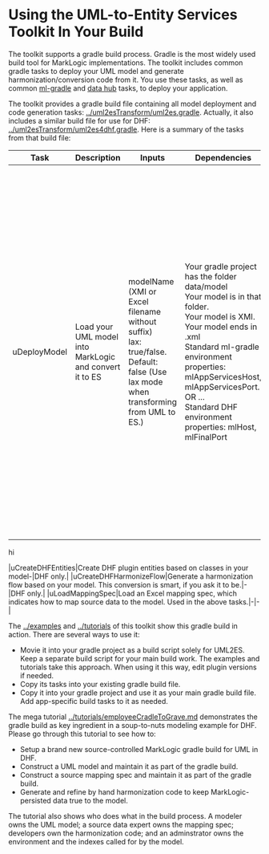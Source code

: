 # Using the UML-to-Entity Services Toolkit In Your Build

The toolkit supports a gradle build process. Gradle is the most widely used build tool for MarkLogic implementations. 
The toolkit includes common gradle tasks to deploy your UML model and generate harmonization/conversion code from it. You use these tasks, as well as common [ml-gradle](https://github.com/marklogic-community/ml-gradle/wiki) and [data hub](https://marklogic.github.io/marklogic-data-hub/refs/gradle-tasks/) tasks, to deploy your application.

The toolkit provides a gradle build file containing all model deployment and code generation tasks: [../uml2esTransform/uml2es.gradle](../uml2esTransform/uml2es.gradle). Actually, it also includes a similar build file for use for DHF: [../uml2esTransform/uml2es4dhf.gradle](../uml2esTransform/uml2es4dhf.gradle).  Here is a summary of the tasks from that build file:

|Task|Description|Inputs|Dependencies|Effects|Usage|
|---|---|---|---|---|---|
|uDeployModel|Load your UML model into MarkLogic and convert it to ES|modelName (XMI or Excel filename without suffix)<br/>lax: true/false. Default: false (Use lax mode when transforming from UML to ES.)|Your gradle project has the folder data/model<br/>Your model is in that folder.<br/>Your model is XMI.<br/>Your model ends in .xml<br/>Standard ml-gradle environment properties: mlAppServicesHost, mlAppServicesPort. OR ...<br/>Standard DHF environment properties: mlHost, mlFinalPort<br/>|Target database has the UML model, the ES model, the ES extensions, findings, generated code<br/>Target database has the ES model and its extended triples deployed<br/>Your gradle project has entity-services, entity-services-dump, entity-services-extension folders<br/>You will see generated code in src/main/ml-config, src/main/ml-modules, src/main/ml-schemas|Vanilla or DHF|

hi

|uCreateDHFEntities|Create DHF plugin entities based on classes in your model-|DHF only.|
|uCreateDHFHarmonizeFlow|Generate a harmonization flow based on your model. This conversion is smart, if you ask it to be.|-|DHF only.|
|uLoadMappingSpec|Load an Excel mapping spec, which indicates how to map source data to the model. Used in the above tasks.|-|-|

The [../examples](../examples) and [../tutorials](../tutorials) of this toolkit show this gradle build in action. There are several ways to use it:

- Movie it into your gradle project as a build script solely for UML2ES. Keep a separate build script for your main build work. The examples and tutorials take this approach. When using it this way, edit plugin versions if needed. 
- Copy its tasks into your existing gradle build file. 
- Copy it into your gradle project and use it as your main gradle build file. Add app-specific build tasks to it as needed.

The mega tutorial [../tutorials/employeeCradleToGrave.md](../tutorials/employeeCradleToGrave.md) demonstrates the gradle build as key ingredient in a soup-to-nuts modeling example for DHF. Please go through this tutorial to see how to:

- Setup a brand new source-controlled MarkLogic gradle build for UML in DHF.
- Construct a UML model and maintain it as part of the gradle build. 
- Construct a source mapping spec and maintain it as part of the gradle build.
- Generate and refine by hand harmonization code to keep MarkLogic-persisted data true to the model. 

The tutorial also shows who does what in the build process. A modeler owns the UML model; a source data expert owns the mapping spec; developers own the harmonization code; and an adminstrator owns the environment and the indexes called for by the model. 